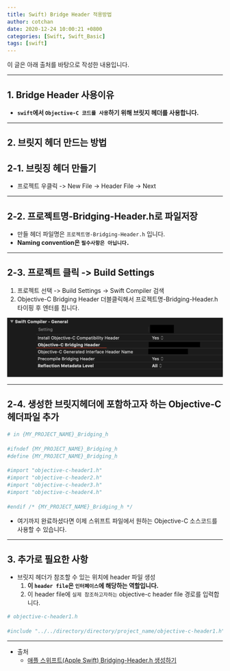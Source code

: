 ```yaml
---
title: Swift) Bridge Header 적용방법
author: cotchan
date: 2020-12-24 10:00:21 +0800
categories: [Swift, Swift_Basic]
tags: [swift] 
---
```


이 글은 아래 출처를 바탕으로 작성한 내용입니다.

---

## 1. Bridge Header 사용이유

+ **`swift`에서 `Objective-C 코드를 사용`하기 위해 브릿지 헤더를 사용합니다.**

---

## 2. 브릿지 헤더 만드는 방법

## 2-1. 브릿징 헤더 만들기

+ 프로젝트 우클릭 -> New File -> Header File -> Next

---

## 2-2. 프로젝트명-Bridging-Header.h로 파일저장

+ 만들 헤더 파일명은 `프로젝트명-Bridging-Header.h` 입니다.
+ **Naming convention은 `필수사항은 아닙니다.`**

---

## 2-3. 프로젝트 클릭 -> Build Settings

1. 프로젝트 선택 -> Build Settings -> Swift Compiler 검색
2. Objective-C Bridging Header 더블클릭해서 프로젝트명-Bridging-Header.h 타이핑 후 엔터를 칩니다.

![Desktop View](/assets/img/post/swift/2020-12-24-swift-bridge-header.png)

---

## 2-4. 생성한 브릿지헤더에 포함하고자 하는 Objective-C 헤더파일 추가

```ruby
# in {MY_PROJECT_NAME}_Bridging_h

#ifndef {MY_PROJECT_NAME}_Bridging_h
#define {MY_PROJECT_NAME}_Bridging_h

#import "objective-c-header1.h"
#import "objective-c-header2.h"
#import "objective-c-header3.h"
#import "objective-c-header4.h"

#endif /* {MY_PROJECT_NAME}_Bridging_h */
```

+ 여기까지 완료하셨다면 이제 스위프트 파일에서 원하는 Objective-C 소스코드를 사용할 수 있습니다.

---


## 3. 추가로 필요한 사항

+ 브릿지 헤더가 참조할 수 있는 위치에 header 파일 생성
    1. **이 `header file`은 `인터페이스`에 해당하는 역할입니다.**
    2. 이 header file에 `실제 참조하고자하는` objective-c header file 경로를 입력합니다.

```ruby
# objective-c-header1.h

#include "../../directory/directory/project_name/objective-c-header1.h"
```


---

+ 출처
    + [애플 스위프트(Apple Swift) Bridging-Header.h 생성하기](https://m.blog.naver.com/seotaji/220312825002)

